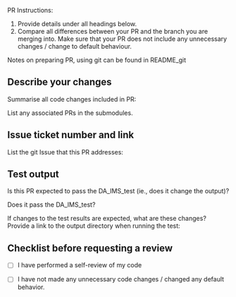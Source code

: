 PR Instructions: 
1. Provide details under all headings below.
2. Compare all differences between your PR and the branch you are merging into.  Make sure that your PR does not include any unnecessary changes / change to default behaviour. 

Notes on preparing PR, using git can be found in README_git

## Describe your changes  
Summarise all code changes included in PR: 

List any associated PRs  in the submodules.


## Issue ticket number and link
List the git Issue that this PR addresses: 


## Test output 
Is this PR expected to pass the DA_IMS_test (ie., does it change the output)? 

Does it pass the DA_IMS_test? 

If changes to the test results are expected, what are these changes? Provide a link to the output directory when running the test: 

## Checklist before requesting a review
- [ ] I have performed a self-review of my code
- [ ] I have not made any unnecessary code changes / changed any default behavior.

